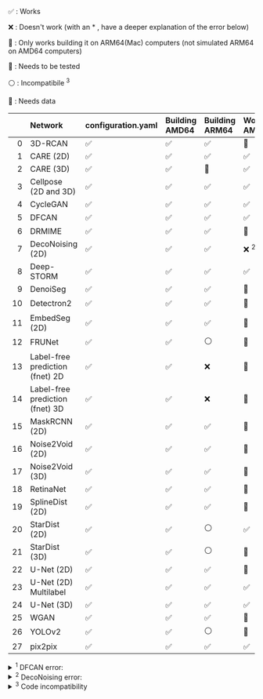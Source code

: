 :white_check_mark: : Works

:x: : Doesn't work (with an * , have a deeper explanation of the error below)

:apple: : Only works building it on ARM64(Mac) computers (not simulated ARM64 on AMD64 computers)

:small_orange_diamond: : Needs to be tested

:white_circle: : Incompatibile <sup>3</sup> 	

:large_blue_circle: : Needs data

|    | Network                         | configuration.yaml   | Building AMD64     | Building ARM64     | Working AMD64          | Working GPU            | Working ARM64          |
|---:|:--------------------------------|:---------------------|:-------------------|:-------------------|:-----------------------|:-----------------------|:-----------------------|
|  0 | 3D-RCAN                         | :white_check_mark:   | :white_check_mark: | :white_check_mark: | :small_orange_diamond: | :small_orange_diamond: | :small_orange_diamond: |
|  1 | CARE (2D)                       | :white_check_mark:   | :white_check_mark: | :white_check_mark: | :white_check_mark:     | :white_check_mark:     | :white_check_mark:     |
|  2 | CARE (3D)                       | :white_check_mark:   | :white_check_mark: | :small_orange_diamond: | :white_check_mark:     | :white_check_mark:     | :x:                    |
|  3 | Cellpose (2D and 3D)            | :white_check_mark:   | :white_check_mark: | :white_check_mark:	| :white_check_mark:     | :white_check_mark:     | :white_check_mark:     |
|  4 | CycleGAN                        | :white_check_mark:   | :white_check_mark: | :white_check_mark: | :white_check_mark:     | :white_check_mark:     | :x:                    |
|  5 | DFCAN                           | :white_check_mark:   | :white_check_mark: | :white_check_mark: | :white_check_mark:     | :x: <sup>1</sup>       | :small_orange_diamond: |
|  6 | DRMIME                          | :white_check_mark:   | :white_check_mark: | :white_check_mark: | :large_blue_circle:    | :large_blue_circle:    | :large_blue_circle:    |
|  7 | DecoNoising (2D)                | :white_check_mark:   | :white_check_mark: | :white_check_mark: | :x: <sup>2</sup> 	 | :x: <sup>2</sup> 	  | :x: 		   |
|  8 | Deep-STORM                      | :white_check_mark:   | :white_check_mark: | :white_check_mark: | :white_check_mark:     | :white_check_mark:     | :white_check_mark:     |
|  9 | DenoiSeg                        | :white_check_mark:   | :white_check_mark: | :white_check_mark: | :large_blue_circle:    | :large_blue_circle:    | :large_blue_circle:    |
| 10 | Detectron2                      | :white_check_mark:   | :white_check_mark: | :white_check_mark: | :small_orange_diamond: | :small_orange_diamond: | :white_circle:         |
| 11 | EmbedSeg (2D)                   | :white_check_mark:   | :white_check_mark: | :white_check_mark: | :small_orange_diamond: | :small_orange_diamond: | :white_circle:         |
| 12 | FRUNet                          | :white_check_mark:   | :white_check_mark: | :white_circle:     | :small_orange_diamond: | :small_orange_diamond: | :x: 		   |
| 13 | Label-free prediction (fnet) 2D | :white_check_mark:   | :white_check_mark: | :x:                | :small_orange_diamond: | :small_orange_diamond: | :small_orange_diamond: |
| 14 | Label-free prediction (fnet) 3D | :white_check_mark:   | :white_check_mark: | :x:                | :small_orange_diamond: | :small_orange_diamond: | :small_orange_diamond: |
| 15 | MaskRCNN (2D)                   | :white_check_mark:   | :white_check_mark: | :white_check_mark: | :large_blue_circle:    | :large_blue_circle:    | :large_blue_circle:    |
| 16 | Noise2Void (2D)                 | :white_check_mark:   | :white_check_mark: | :white_check_mark: | :small_orange_diamond: | :small_orange_diamond: | :x: 		   |
| 17 | Noise2Void (3D)                 | :white_check_mark:   | :white_check_mark: | :white_check_mark: | :small_orange_diamond: | :small_orange_diamond: | :x: 		   |
| 18 | RetinaNet                       | :white_check_mark:   | :white_check_mark: | :white_check_mark: | :small_orange_diamond: | :small_orange_diamond: | :small_orange_diamond: |
| 19 | SplineDist (2D)                 | :white_check_mark:   | :white_check_mark: | :white_check_mark: | :small_orange_diamond: | :small_orange_diamond: | :small_orange_diamond: |
| 20 | StarDist (2D)                   | :white_check_mark:   | :white_check_mark: | :white_circle:     | :white_check_mark:     | :white_check_mark:     | :white_circle:         |
| 21 | StarDist (3D)                   | :white_check_mark:   | :white_check_mark: | :white_circle:     | :small_orange_diamond: | :small_orange_diamond: | :white_circle:         |
| 22 | U-Net (2D)                      | :white_check_mark:   | :white_check_mark: | :white_check_mark: | :small_orange_diamond: | :small_orange_diamond: | :white_check_mark:     |
| 23 | U-Net (2D) Multilabel           | :white_check_mark:   | :white_check_mark: | :white_check_mark: | :white_check_mark:     | :white_check_mark:     | :white_check_mark:     |
| 24 | U-Net (3D)                      | :white_check_mark:   | :white_check_mark: | :white_check_mark: | :white_check_mark:     | :white_check_mark:     | :small_orange_diamond: |
| 25 | WGAN                            | :white_check_mark:   | :white_check_mark: | :white_check_mark: | :small_orange_diamond: | :small_orange_diamond: | :small_orange_diamond: |
| 26 | YOLOv2                          | :white_check_mark:   | :white_check_mark: | :white_circle:     | :small_orange_diamond: | :small_orange_diamond: | :white_circle:         |
| 27 | pix2pix                         | :white_check_mark:   | :white_check_mark: | :white_check_mark: | :white_check_mark:     | :white_check_mark:     | :white_check_mark:     |

<details>
<summary> <sup>1</sup> DFCAN error:</summary>

```
2023-11-16 16:38:55.990201: I tensorflow/core/common_runtime/executor.cc:1197] [/device:CPU:0] (DEBUG INFO) Executor start aborting (this does not indicate an error and you can ignore this message): INVALID_ARGUMENT: You must feed a value for placeholder tensor 'Placeholder/_0' with dtype int32
	 [[{{node Placeholder/_0}}]]
2023-11-16 16:39:03.166374: I tensorflow/compiler/xla/stream_executor/cuda/cuda_dnn.cc:424] Loaded cuDNN version 8600
2023-11-16 16:39:03.216477: W tensorflow/compiler/xla/stream_executor/gpu/asm_compiler.cc:231] Falling back to the CUDA driver for PTX compilation; ptxas does not support CC 8.9
2023-11-16 16:39:03.216486: W tensorflow/compiler/xla/stream_executor/gpu/asm_compiler.cc:234] Used ptxas at ptxas
2023-11-16 16:39:03.216511: W tensorflow/compiler/xla/stream_executor/gpu/redzone_allocator.cc:317] UNIMPLEMENTED: ptxas ptxas too old. Falling back to the driver to compile.
Relying on driver to perform ptx compilation. 
Modify $PATH to customize ptxas location.
This message will be only logged once.
2023-11-16 16:39:03.271580: E tensorflow/compiler/xla/stream_executor/cuda/cuda_fft.cc:246] Failed to make cuFFT batched plan: 5
2023-11-16 16:39:03.271591: E tensorflow/compiler/xla/stream_executor/cuda/cuda_fft.cc:457] Initialize Params: rank: 2 elem_count: 128 input_embed: 128 input_stride: 1 input_distance: 16384 output_embed: 128 output_stride: 1 output_distance: 16384 batch_count: 512
2023-11-16 16:39:03.271592: E tensorflow/compiler/xla/stream_executor/cuda/cuda_fft.cc:466] Failed to initialize batched cufft plan with customized allocator: Failed to make cuFFT batched plan.
2023-11-16 16:39:03.271604: I tensorflow/core/common_runtime/executor.cc:1197] [/job:localhost/replica:0/task:0/device:GPU:0] (DEBUG INFO) Executor start aborting (this does not indicate an error and you can ignore this message): INTERNAL: Failed to create cuFFT batched plan with scratch allocator
	 [[{{node model/lambda_3/FFT2D}}]]
2023-11-16 16:39:03.271626: I tensorflow/core/common_runtime/executor.cc:1197] [/job:localhost/replica:0/task:0/device:CPU:0] (DEBUG INFO) Executor start aborting (this does not indicate an error and you can ignore this message): INTERNAL: Failed to create cuFFT batched plan with scratch allocator
	 [[{{node model/lambda_3/FFT2D}}]]
	 [[gradient_tape/loss_dfcan/MS-SSIM/Shape_4/_160]]

---------------------------------------------------------------------------
InternalError                             Traceback (most recent call last)
Cell In[11], line 13
      8 start = time.time()
     10 #@markdown ##Start training
     11 
     12 # Start Training
---> 13 history = model.fit(train_generator, validation_data=val_generator,
     14                       validation_steps=validation_steps,
     15                       steps_per_epoch=np.ceil(len(X_train)/batch_size),
     16                       epochs=number_of_epochs, callbacks=[model_checkpoint,lr_schedule])
     18 #model.save(os.path.join(full_model_path, 'last_model.h5'))
     19 model.save_weights(os.path.join(full_model_path, 'weights_last.h5'))

File /usr/local/lib/python3.9/dist-packages/keras/utils/traceback_utils.py:70, in filter_traceback.<locals>.error_handler(*args, **kwargs)
     67     filtered_tb = _process_traceback_frames(e.__traceback__)
     68     # To get the full stack trace, call:
     69     # `tf.debugging.disable_traceback_filtering()`
---> 70     raise e.with_traceback(filtered_tb) from None
     71 finally:
     72     del filtered_tb

File /usr/local/lib/python3.9/dist-packages/tensorflow/python/eager/execute.py:52, in quick_execute(op_name, num_outputs, inputs, attrs, ctx, name)
     50 try:
     51   ctx.ensure_initialized()
---> 52   tensors = pywrap_tfe.TFE_Py_Execute(ctx._handle, device_name, op_name,
     53                                       inputs, attrs, num_outputs)
     54 except core._NotOkStatusException as e:
     55   if name is not None:

InternalError: Graph execution error:

Detected at node 'model/lambda_3/FFT2D' defined at (most recent call last):
    File "/usr/lib/python3.9/runpy.py", line 197, in _run_module_as_main
      return _run_code(code, main_globals, None,
    File "/usr/lib/python3.9/runpy.py", line 87, in _run_code
      exec(code, run_globals)
    File "/usr/local/lib/python3.9/dist-packages/ipykernel_launcher.py", line 17, in <module>
      app.launch_new_instance()
    File "/usr/local/lib/python3.9/dist-packages/traitlets/config/application.py", line 1053, in launch_instance
      app.start()
    File "/usr/local/lib/python3.9/dist-packages/ipykernel/kernelapp.py", line 737, in start
      self.io_loop.start()
    File "/usr/local/lib/python3.9/dist-packages/tornado/platform/asyncio.py", line 195, in start
      self.asyncio_loop.run_forever()
    File "/usr/lib/python3.9/asyncio/base_events.py", line 601, in run_forever
      self._run_once()
    File "/usr/lib/python3.9/asyncio/base_events.py", line 1905, in _run_once
      handle._run()
    File "/usr/lib/python3.9/asyncio/events.py", line 80, in _run
      self._context.run(self._callback, *self._args)
    File "/usr/local/lib/python3.9/dist-packages/ipykernel/kernelbase.py", line 524, in dispatch_queue
      await self.process_one()
    File "/usr/local/lib/python3.9/dist-packages/ipykernel/kernelbase.py", line 513, in process_one
      await dispatch(*args)
    File "/usr/local/lib/python3.9/dist-packages/ipykernel/kernelbase.py", line 418, in dispatch_shell
      await result
    File "/usr/local/lib/python3.9/dist-packages/ipykernel/kernelbase.py", line 758, in execute_request
      reply_content = await reply_content
    File "/usr/local/lib/python3.9/dist-packages/ipykernel/ipkernel.py", line 426, in do_execute
      res = shell.run_cell(
    File "/usr/local/lib/python3.9/dist-packages/ipykernel/zmqshell.py", line 549, in run_cell
      return super().run_cell(*args, **kwargs)
    File "/usr/local/lib/python3.9/dist-packages/IPython/core/interactiveshell.py", line 3046, in run_cell
      result = self._run_cell(
    File "/usr/local/lib/python3.9/dist-packages/IPython/core/interactiveshell.py", line 3101, in _run_cell
      result = runner(coro)
    File "/usr/local/lib/python3.9/dist-packages/IPython/core/async_helpers.py", line 129, in _pseudo_sync_runner
      coro.send(None)
    File "/usr/local/lib/python3.9/dist-packages/IPython/core/interactiveshell.py", line 3306, in run_cell_async
      has_raised = await self.run_ast_nodes(code_ast.body, cell_name,
    File "/usr/local/lib/python3.9/dist-packages/IPython/core/interactiveshell.py", line 3488, in run_ast_nodes
      if await self.run_code(code, result, async_=asy):
    File "/usr/local/lib/python3.9/dist-packages/IPython/core/interactiveshell.py", line 3548, in run_code
      exec(code_obj, self.user_global_ns, self.user_ns)
    File "/tmp/ipykernel_10368/3807974983.py", line 13, in <module>
      history = model.fit(train_generator, validation_data=val_generator,
    File "/usr/local/lib/python3.9/dist-packages/keras/utils/traceback_utils.py", line 65, in error_handler
      return fn(*args, **kwargs)
    File "/usr/local/lib/python3.9/dist-packages/keras/engine/training.py", line 1685, in fit
      tmp_logs = self.train_function(iterator)
    File "/usr/local/lib/python3.9/dist-packages/keras/engine/training.py", line 1284, in train_function
      return step_function(self, iterator)
    File "/usr/local/lib/python3.9/dist-packages/keras/engine/training.py", line 1268, in step_function
      outputs = model.distribute_strategy.run(run_step, args=(data,))
    File "/usr/local/lib/python3.9/dist-packages/keras/engine/training.py", line 1249, in run_step
      outputs = model.train_step(data)
    File "/usr/local/lib/python3.9/dist-packages/keras/engine/training.py", line 1050, in train_step
      y_pred = self(x, training=True)
    File "/usr/local/lib/python3.9/dist-packages/keras/utils/traceback_utils.py", line 65, in error_handler
      return fn(*args, **kwargs)
    File "/usr/local/lib/python3.9/dist-packages/keras/engine/training.py", line 558, in __call__
      return super().__call__(*args, **kwargs)
    File "/usr/local/lib/python3.9/dist-packages/keras/utils/traceback_utils.py", line 65, in error_handler
      return fn(*args, **kwargs)
    File "/usr/local/lib/python3.9/dist-packages/keras/engine/base_layer.py", line 1145, in __call__
      outputs = call_fn(inputs, *args, **kwargs)
    File "/usr/local/lib/python3.9/dist-packages/keras/utils/traceback_utils.py", line 96, in error_handler
      return fn(*args, **kwargs)
    File "/usr/local/lib/python3.9/dist-packages/keras/engine/functional.py", line 512, in call
      return self._run_internal_graph(inputs, training=training, mask=mask)
    File "/usr/local/lib/python3.9/dist-packages/keras/engine/functional.py", line 669, in _run_internal_graph
      outputs = node.layer(*args, **kwargs)
    File "/usr/local/lib/python3.9/dist-packages/keras/utils/traceback_utils.py", line 65, in error_handler
      return fn(*args, **kwargs)
    File "/usr/local/lib/python3.9/dist-packages/keras/engine/base_layer.py", line 1145, in __call__
      outputs = call_fn(inputs, *args, **kwargs)
    File "/usr/local/lib/python3.9/dist-packages/keras/utils/traceback_utils.py", line 96, in error_handler
      return fn(*args, **kwargs)
    File "/usr/local/lib/python3.9/dist-packages/keras/layers/core/lambda_layer.py", line 210, in call
      result = self.function(inputs, **kwargs)
    File "/tmp/ipykernel_10368/382404292.py", line 180, in fft2d
      fft = tf.signal.fft2d(tf.complex(temp, tf.zeros_like(temp)))
Node: 'model/lambda_3/FFT2D'
Detected at node 'model/lambda_3/FFT2D' defined at (most recent call last):
    File "/usr/lib/python3.9/runpy.py", line 197, in _run_module_as_main
      return _run_code(code, main_globals, None,
    File "/usr/lib/python3.9/runpy.py", line 87, in _run_code
      exec(code, run_globals)
    File "/usr/local/lib/python3.9/dist-packages/ipykernel_launcher.py", line 17, in <module>
      app.launch_new_instance()
    File "/usr/local/lib/python3.9/dist-packages/traitlets/config/application.py", line 1053, in launch_instance
      app.start()
    File "/usr/local/lib/python3.9/dist-packages/ipykernel/kernelapp.py", line 737, in start
      self.io_loop.start()
    File "/usr/local/lib/python3.9/dist-packages/tornado/platform/asyncio.py", line 195, in start
      self.asyncio_loop.run_forever()
    File "/usr/lib/python3.9/asyncio/base_events.py", line 601, in run_forever
      self._run_once()
    File "/usr/lib/python3.9/asyncio/base_events.py", line 1905, in _run_once
      handle._run()
    File "/usr/lib/python3.9/asyncio/events.py", line 80, in _run
      self._context.run(self._callback, *self._args)
    File "/usr/local/lib/python3.9/dist-packages/ipykernel/kernelbase.py", line 524, in dispatch_queue
      await self.process_one()
    File "/usr/local/lib/python3.9/dist-packages/ipykernel/kernelbase.py", line 513, in process_one
      await dispatch(*args)
    File "/usr/local/lib/python3.9/dist-packages/ipykernel/kernelbase.py", line 418, in dispatch_shell
      await result
    File "/usr/local/lib/python3.9/dist-packages/ipykernel/kernelbase.py", line 758, in execute_request
      reply_content = await reply_content
    File "/usr/local/lib/python3.9/dist-packages/ipykernel/ipkernel.py", line 426, in do_execute
      res = shell.run_cell(
    File "/usr/local/lib/python3.9/dist-packages/ipykernel/zmqshell.py", line 549, in run_cell
      return super().run_cell(*args, **kwargs)
    File "/usr/local/lib/python3.9/dist-packages/IPython/core/interactiveshell.py", line 3046, in run_cell
      result = self._run_cell(
    File "/usr/local/lib/python3.9/dist-packages/IPython/core/interactiveshell.py", line 3101, in _run_cell
      result = runner(coro)
    File "/usr/local/lib/python3.9/dist-packages/IPython/core/async_helpers.py", line 129, in _pseudo_sync_runner
      coro.send(None)
    File "/usr/local/lib/python3.9/dist-packages/IPython/core/interactiveshell.py", line 3306, in run_cell_async
      has_raised = await self.run_ast_nodes(code_ast.body, cell_name,
    File "/usr/local/lib/python3.9/dist-packages/IPython/core/interactiveshell.py", line 3488, in run_ast_nodes
      if await self.run_code(code, result, async_=asy):
    File "/usr/local/lib/python3.9/dist-packages/IPython/core/interactiveshell.py", line 3548, in run_code
      exec(code_obj, self.user_global_ns, self.user_ns)
    File "/tmp/ipykernel_10368/3807974983.py", line 13, in <module>
      history = model.fit(train_generator, validation_data=val_generator,
    File "/usr/local/lib/python3.9/dist-packages/keras/utils/traceback_utils.py", line 65, in error_handler
      return fn(*args, **kwargs)
    File "/usr/local/lib/python3.9/dist-packages/keras/engine/training.py", line 1685, in fit
      tmp_logs = self.train_function(iterator)
    File "/usr/local/lib/python3.9/dist-packages/keras/engine/training.py", line 1284, in train_function
      return step_function(self, iterator)
    File "/usr/local/lib/python3.9/dist-packages/keras/engine/training.py", line 1268, in step_function
      outputs = model.distribute_strategy.run(run_step, args=(data,))
    File "/usr/local/lib/python3.9/dist-packages/keras/engine/training.py", line 1249, in run_step
      outputs = model.train_step(data)
    File "/usr/local/lib/python3.9/dist-packages/keras/engine/training.py", line 1050, in train_step
      y_pred = self(x, training=True)
    File "/usr/local/lib/python3.9/dist-packages/keras/utils/traceback_utils.py", line 65, in error_handler
      return fn(*args, **kwargs)
    File "/usr/local/lib/python3.9/dist-packages/keras/engine/training.py", line 558, in __call__
      return super().__call__(*args, **kwargs)
    File "/usr/local/lib/python3.9/dist-packages/keras/utils/traceback_utils.py", line 65, in error_handler
      return fn(*args, **kwargs)
    File "/usr/local/lib/python3.9/dist-packages/keras/engine/base_layer.py", line 1145, in __call__
      outputs = call_fn(inputs, *args, **kwargs)
    File "/usr/local/lib/python3.9/dist-packages/keras/utils/traceback_utils.py", line 96, in error_handler
      return fn(*args, **kwargs)
    File "/usr/local/lib/python3.9/dist-packages/keras/engine/functional.py", line 512, in call
      return self._run_internal_graph(inputs, training=training, mask=mask)
    File "/usr/local/lib/python3.9/dist-packages/keras/engine/functional.py", line 669, in _run_internal_graph
      outputs = node.layer(*args, **kwargs)
    File "/usr/local/lib/python3.9/dist-packages/keras/utils/traceback_utils.py", line 65, in error_handler
      return fn(*args, **kwargs)
    File "/usr/local/lib/python3.9/dist-packages/keras/engine/base_layer.py", line 1145, in __call__
      outputs = call_fn(inputs, *args, **kwargs)
    File "/usr/local/lib/python3.9/dist-packages/keras/utils/traceback_utils.py", line 96, in error_handler
      return fn(*args, **kwargs)
    File "/usr/local/lib/python3.9/dist-packages/keras/layers/core/lambda_layer.py", line 210, in call
      result = self.function(inputs, **kwargs)
    File "/tmp/ipykernel_10368/382404292.py", line 180, in fft2d
      fft = tf.signal.fft2d(tf.complex(temp, tf.zeros_like(temp)))
Node: 'model/lambda_3/FFT2D'
2 root error(s) found.
  (0) INTERNAL:  Failed to create cuFFT batched plan with scratch allocator
	 [[{{node model/lambda_3/FFT2D}}]]
	 [[gradient_tape/loss_dfcan/MS-SSIM/Shape_4/_160]]
  (1) INTERNAL:  Failed to create cuFFT batched plan with scratch allocator
	 [[{{node model/lambda_3/FFT2D}}]]
0 successful operations.
0 derived errors ignored. [Op:__inference_train_function_33231]
```
</details>


<details>
<summary> <sup>2</sup> DecoNoising error:</summary>
	Problems with the GitHub repository pn2v (https://github.com/juglab/pn2v). Due to a change in the code, the **pn2v** folder is now in a **src**, breaking all the imports that are **from pn2v**, even the ones that *deconosing** has.
</details>

<details>
<summary> <sup>3</sup> Code incompatibility </summary>
	- Some workflows are compiled for GPU usage using CUDA, which impedes the usage of the notebook in the absence of a GPU. In these cases, an error such as `Torch not compiled with CUDA enabled.` is frequent.
	- Lack of compatibility with ARM64 systems appears often with old code/dependencies as back in the time they were not compiled for this system architecture.
</details>
